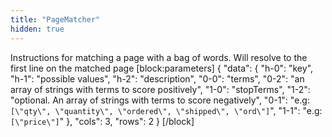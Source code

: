```yaml
---
title: "PageMatcher"
hidden: true
---
```

Instructions for matching a page with a bag of words. Will resolve to the first line on the matched page
[block:parameters]
{
  "data": {
    "h-0": "key",
    "h-1": "possible values",
    "h-2": "description",
    "0-0": "terms",
    "0-2": "an array of strings with terms to score positively",
    "1-0": "stopTerms",
    "1-2": "optional. An array of strings with terms to score negatively",
    "0-1": "e.g: `[\"qty\", \"quantity\", \"ordered\", \"shipped\", \"ord\"]`",
    "1-1": "e.g: `[\"price\"]`"
  },
  "cols": 3,
  "rows": 2
}
[/block]